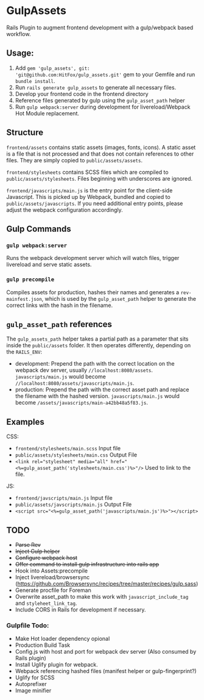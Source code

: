 # GulpAssets

Rails Plugin to augment frontend development with a gulp/webpack based
workflow.

## Usage:

1. Add `gem 'gulp_assets', git: 'git@github.com:HitFox/gulp_assets.git'` gem to your Gemfile and run `bundle install`.
2. Run `rails generate gulp_assets` to generate all necessary files.
3. Develop your frontend code in the frontend directory
4. Reference files generated by gulp using the `gulp_asset_path` helper
5. Run `gulp webpack:server` during development for livereload/Webpack
   Hot Module replacement.

## Structure

`frontend/assets` contains static assets (images, fonts, icons). A
static asset is a file that is not processed and that does not contain
references to other files. They are simply copied to
`public/assets/assets`.

`frontend/stylesheets` contains SCSS files which are compiled to
`public/assets/stylesheets`. Files beginning with underscores are
ignored.

`frontend/javascripts/main.js` is the entry point for the client-side
Javascript. This is picked up by Webpack, bundled and copied to
`public/assets/javascripts`. If you need additional entry points,
please adjust the webpack configuration accordingly.

## Gulp Commands

### `gulp webpack:server`

Runs the webpack development server which will watch files, trigger
livereload and serve static assets.

### `gulp precompile`

Compiles assets for production, hashes their names and generates a
`rev-mainfest.json`, which is used by the `gulp_asset_path` helper to
generate the correct links with the hash in the filename.

## `gulp_asset_path` references

The `gulp_assets_path` helper takes a partial path as a parameter that
sits inside the `public/assets` folder. It then operates differently,
depending on the `RAILS_ENV`:

- development: Prepend the path with the correct location on the webpack
  dev server, usually `//localhost:8080/assets`. `javascripts/main.js`
  would become `//localhost:8080/assets/javascripts/main.js`.
- production: Prepend the path with the correct asset path and replace
  the filename with the hashed version. `javascripts/main.js` would
  become `/assets/javascripts/main-a42bb48a5f83.js`.

## Examples

CSS:
 
 - `frontend/stylesheets/main.scss` Input file
 - `public/assets/stylesheets/main.css` Output File
 - `<link rel="stylesheet" media="all" href="<%=gulp_asset_path('stylesheets/main.css')%>"/>` Used to link to the file.

JS: 
 - `frontend/javscripts/main.js` Input file
 - `public/assets/javscripts/main.js` Output File
 -  `<script src="<%=gulp_asset_path('javascripts/main.js')%>"></script>`

## TODO

- ~~Parse Rev~~
- ~~Inject Gulp helper~~
- ~~Configure webpack host~~
- ~~Offer command to install gulp infrastructure into rails app~~
- Hook into Assets:precompile
- Inject livereload/browsersync (https://github.com/Browsersync/recipes/tree/master/recipes/gulp.sass)
- Generate procfile for Foreman
- Overwrite asset_path to make this work with `javascript_include_tag`
  and `styleheet_link_tag`.
- Include CORS in Rails for development if necessary.

### Gulpfile Todo:
- Make Hot loader dependency opional
- Production Build Task
- Config.js with host and port for webpack dev server (Also consumed by
  Rails plugin)
- Install Uglify plugin for webpack.
- Webpack referencing hashed files (manifest helper or gulp-fingerprint?)
- Uglify for SCSS
- Autoprefixer
- Image minifier
